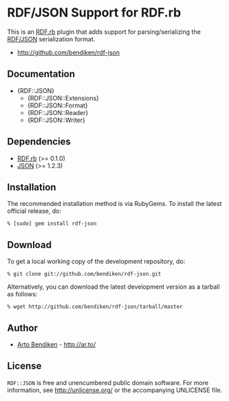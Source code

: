 RDF/JSON Support for RDF.rb
===========================

This is an [RDF.rb][] plugin that adds support for parsing/serializing the
[RDF/JSON][] serialization format.

* <http://github.com/bendiken/rdf-json>

Documentation
-------------

* {RDF::JSON}
  * {RDF::JSON::Extensions}
  * {RDF::JSON::Format}
  * {RDF::JSON::Reader}
  * {RDF::JSON::Writer}

Dependencies
------------

* [RDF.rb](http://rubygems.org/gems/rdf) (>= 0.1.0)
* [JSON](http://rubygems.org/gems/json_pure) (>= 1.2.3)

Installation
------------

The recommended installation method is via RubyGems. To install the latest
official release, do:

    % [sudo] gem install rdf-json

Download
--------

To get a local working copy of the development repository, do:

    % git clone git://github.com/bendiken/rdf-json.git

Alternatively, you can download the latest development version as a tarball
as follows:

    % wget http://github.com/bendiken/rdf-json/tarball/master

Author
------

* [Arto Bendiken](mailto:arto.bendiken@gmail.com) - <http://ar.to/>

License
-------

`RDF::JSON` is free and unencumbered public domain software. For more
information, see <http://unlicense.org/> or the accompanying UNLICENSE file.

[RDF.rb]:   http://rdf.rubyforge.org/
[RDF/JSON]: http://n2.talis.com/wiki/RDF_JSON_Specification
